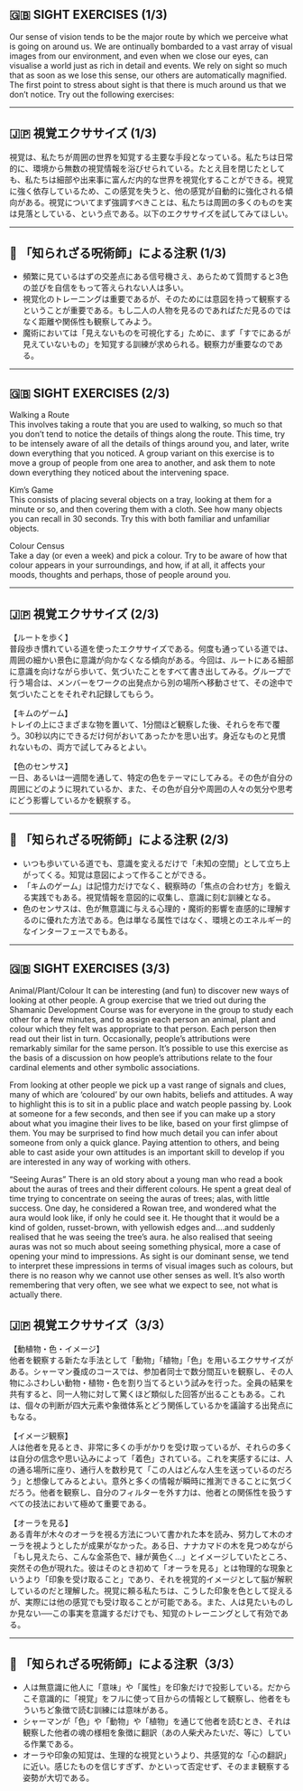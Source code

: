 ## 🇬🇧 SIGHT EXERCISES (1/3)

Our sense of vision tends to be the major route by which we perceive what is going on around us. We are ontinually bombarded to a vast array of visual images from our environment, and even when we close our eyes, can visualise a world just as rich in detail and events. We rely on sight so much that as soon as we lose this sense, our others are automatically magnified. The first point to stress about sight is that there is much around us that we don’t notice. Try out the following exercises:

---

## 🇯🇵 視覚エクササイズ (1/3)

視覚は、私たちが周囲の世界を知覚する主要な手段となっている。私たちは日常的に、環境から無数の視覚情報を浴びせられている。たとえ目を閉じたとしても、私たちは細部や出来事に富んだ内的な世界を視覚化することができる。視覚に強く依存しているため、この感覚を失うと、他の感覚が自動的に強化される傾向がある。視覚についてまず強調すべきことは、私たちは周囲の多くのものを実は見落としている、という点である。以下のエクササイズを試してみてほしい。

---

## 🐌 「知られざる呪術師」による注釈 (1/3)

- 頻繁に見ているはずの交差点にある信号機さえ、あらためて質問すると3色の並びを自信をもって答えられない人は多い。
- 視覚化のトレーニングは重要であるが、そのためには意図を持って観察するということが重要である。もし二人の人物を見るのであればただ見るのではなく距離や関係性も観察してみよう。
- 魔術においては「見えないものを可視化する」ために、まず「すでにあるが見えていないもの」を知覚する訓練が求められる。観察力が重要なのである。

---

## 🇬🇧 SIGHT EXERCISES (2/3)

Walking a Route  
This involves taking a route that you are used to walking, so much so that you don’t tend to notice the details of things along the route. This time, try to be intensely aware of all the details of things around you, and later, write down everything that you noticed. A group variant on this exercise is to move a group of people from one area to another, and ask them to note down everything they noticed about the intervening space.

Kim’s Game  
This consists of placing several objects on a tray, looking at them for a minute or so, and then covering them with a cloth. See how many objects you can recall in 30 seconds. Try this with both familiar and unfamiliar objects.

Colour Census  
Take a day (or even a week) and pick a colour. Try to be aware of how that colour appears in your surroundings, and how, if at all, it affects your moods, thoughts and perhaps, those of people around you.

---

## 🇯🇵 視覚エクササイズ (2/3)

【ルートを歩く】  
普段歩き慣れている道を使ったエクササイズである。何度も通っている道では、周囲の細かい景色に意識が向かなくなる傾向がある。今回は、ルートにある細部に意識を向けながら歩いて、気づいたことをすべて書き出してみる。グループで行う場合は、メンバーをワークの出発点から別の場所へ移動させて、その途中で気づいたことをそれぞれ記録してもらう。

【キムのゲーム】  
トレイの上にさまざまな物を置いて、1分間ほど観察した後、それらを布で覆う。30秒以内にできるだけ何がおいてあったかを思い出す。身近なものと見慣れないもの、両方で試してみるとよい。

【色のセンサス】  
一日、あるいは一週間を通して、特定の色をテーマにしてみる。その色が自分の周囲にどのように現れているか、また、その色が自分や周囲の人々の気分や思考にどう影響しているかを観察する。

---

## 🐌 「知られざる呪術師」による注釈 (2/3)

- いつも歩いている道でも、意識を変えるだけで「未知の空間」として立ち上がってくる。知覚は意図によって作ることができる。
- 「キムのゲーム」は記憶力だけでなく、観察時の「焦点の合わせ方」を鍛える実践でもある。視覚情報を意図的に収集し、意識に刻む訓練となる。
- 色のセンサスは、色が無意識に与える心理的・魔術的影響を直感的に理解するのに優れた方法である。色は単なる属性ではなく、環境とのエネルギー的なインターフェースでもある。

---

## 🇬🇧 SIGHT EXERCISES (3/3)

Animal/Plant/Colour
It can be interesting (and fun) to discover new ways of looking at other people. A group exercise that we tried out during the Shamanic Development Course was for everyone in the group to study each other for a few minutes, and to assign each person an animal, plant and colour which they felt was appropriate to that person. Each person then read out their list in turn. Occasionally, people’s attributions were remarkably similar for the same person. It’s possible to use this exercise as the basis of a discussion on how people’s attributions relate to the four cardinal elements and other symbolic associations.

From looking at other people we pick up a vast range of signals and clues, many of which are ‘coloured’ by our own habits, beliefs and attitudes. A way to highlight this is to sit in a public place and watch people passing by. Look at someone for a few seconds, and then see if you can make up a story about what you imagine their lives to be like, based on your first glimpse of them. You may be surprised to find how much detail you can infer about someone from only a quick glance. Paying attention to others, and being able to cast aside your own attitudes is an important skill to develop if you are interested in any way of working with others.

“Seeing Auras”
There is an old story about a young man who read a book about the auras of trees and their different colours. He spent a great deal of time trying to concentrate on seeing the auras of trees; alas, with little success. One day, he considered a Rowan tree, and wondered what the aura would look like, if only he could see it. He thought that it would be a kind of golden, russet-brown, with yellowish edges and....and suddenly realised that he was seeing the tree’s aura. he also realised that seeing auras was not so much about seeing something physical, more a case of opening your mind to impressions. As sight is our dominant sense, we tend to interpret these impressions in terms of visual images such as colours, but there is no reason why we cannot use other senses as well. It’s also worth remembering that very often, we see what we expect to see, not what is actually there.

## 🇯🇵 視覚エクササイズ（3/3）

【動植物・色・イメージ】  
他者を観察する新たな手法として「動物」「植物」「色」を用いるエクササイズがある。シャーマン養成のコースでは、参加者同士で数分間互いを観察し、その人物にふさわしい動物・植物・色を割り当てるという試みを行った。全員の結果を共有すると、同一人物に対して驚くほど類似した回答が出ることもある。これは、個々の判断が四大元素や象徴体系とどう関係しているかを議論する出発点にもなる。

【イメージ観察】  
人は他者を見るとき、非常に多くの手がかりを受け取っているが、それらの多くは自分の信念や思い込みによって「着色」されている。これを実感するには、人の通る場所に座り、通行人を数秒見て「この人はどんな人生を送っているのだろう」と想像してみるとよい。意外と多くの情報が瞬時に推測できることに気づくだろう。他者を観察し、自分のフィルターを外す力は、他者との関係性を扱うすべての技法において極めて重要である。

【オーラを見る】  
ある青年が木々のオーラを視る方法について書かれた本を読み、努力して木のオーラを視ようとしたが成果がなかった。ある日、ナナカマドの木を見つめながら「もし見えたら、こんな金茶色で、縁が黄色く...」とイメージしていたところ、突然その色が現れた。彼はそのとき初めて「オーラを見る」とは物理的な現象というより「印象を受け取ること」であり、それを視覚的イメージとして脳が解釈しているのだと理解した。視覚に頼る私たちは、こうした印象を色として捉えるが、実際には他の感覚でも受け取ることが可能である。また、人は見たいものしか見ない──この事実を意識するだけでも、知覚のトレーニングとして有効である。

---

## 🐌 「知られざる呪術師」による注釈（3/3）

- 人は無意識に他人に「意味」や「属性」を印象だけで投影している。だからこそ意識的に「視覚」をフルに使って目からの情報として観察し、他者をもういちど象徴で読む訓練には意味がある。
- シャーマンが「色」や「動物」や「植物」を通じて他者を読むとき、それは観察した他者の魂の様相を象徴に翻訳（あの人柴犬みたいだ、等に）している作業である。
- オーラや印象の知覚は、生理的な視覚というより、共感覚的な「心の翻訳」に近い。感じたものを信じすぎず、かといって否定せず、そのまま観察する姿勢が大切である。
